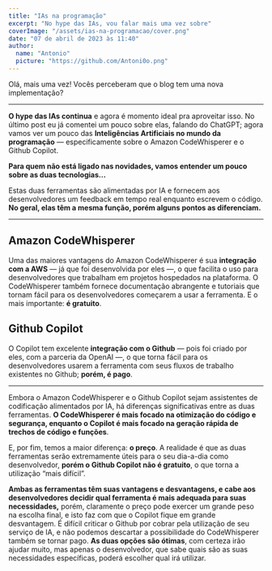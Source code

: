 ```yaml
---
title: "IAs na programação"
excerpt: "No hype das IAs, vou falar mais uma vez sobre"
coverImage: "/assets/ias-na-programacao/cover.png"
date: "07 de abril de 2023 às 11:40"
author:
  name: "Antonio"
  picture: "https://github.com/Antoni0o.png"
---
```


Olá, mais uma vez! Vocês perceberam que o blog tem uma nova implementação?

---

**O hype das IAs continua** e agora é momento ideal pra aproveitar isso. No último post eu já comentei um pouco sobre elas, falando do ChatGPT; agora vamos ver um pouco das **Inteligências Artificiais no mundo da programação** — especificamente sobre o Amazon CodeWhisperer e o Github Copilot.

**Para quem não está ligado nas novidades, vamos entender um pouco sobre as duas tecnologias…**

Estas duas ferramentas são alimentadas por IA e fornecem aos desenvolvedores um feedback em tempo real enquanto escrevem o código. **No geral, elas têm a mesma função, porém alguns pontos as diferenciam.**

---

## Amazon CodeWhisperer

Uma das maiores vantagens do Amazon CodeWhisperer é sua **integração com a AWS** — já que foi desenvolvida por eles —, o que facilita o uso para desenvolvedores que trabalham em projetos hospedados na plataforma. O CodeWhisperer também fornece documentação abrangente e tutoriais que tornam fácil para os desenvolvedores começarem a usar a ferramenta. E o mais importante: **é gratuito**.

## Github Copilot

O Copilot tem excelente **integração com o Github** — pois foi criado por eles, com a parceria da OpenAI —, o que torna fácil para os desenvolvedores usarem a ferramenta com seus fluxos de trabalho existentes no Github; **porém, é pago**.

---

Embora o Amazon CodeWhisperer e o Github Copilot sejam assistentes de codificação alimentados por IA, há diferenças significativas entre as duas ferramentas. **O CodeWhisperer é mais focado na otimização do código e segurança, enquanto o Copilot é mais focado na geração rápida de trechos de código e funções**.

E, por fim, temos a maior diferença: **o preço**. A realidade é que as duas ferramentas serão extremamente úteis para o seu dia-a-dia como desenvolvedor, **porém o Github Copilot não é gratuito**, o que torna a utilização “mais difícil”.

**Ambas as ferramentas têm suas vantagens e desvantagens, e cabe aos desenvolvedores decidir qual ferramenta é mais adequada para suas necessidades,** porém, claramente o preço pode exercer um grande peso na escolha final, e isto faz com que o Copilot fique em grande desvantagem. É difícil criticar o Github por cobrar pela utilização de seu serviço de IA, e não podemos descartar a possibilidade do CodeWhisperer também se tornar pago. **As duas opções são ótimas**, com certeza irão ajudar muito, mas apenas o desenvolvedor, que sabe quais são as suas necessidades específicas, poderá escolher qual irá utilizar.
